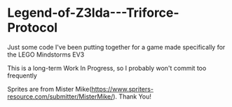 # Legend-of-Z3lda---Triforce-Protocol
Just some code I've been putting together for a game made specifically for the LEGO Mindstorms EV3  

This is a long-term Work In Progress, so I probably won't commit too frequently  

Sprites are from Mister Mike(https://www.spriters-resource.com/submitter/MisterMike/). Thank You!  
